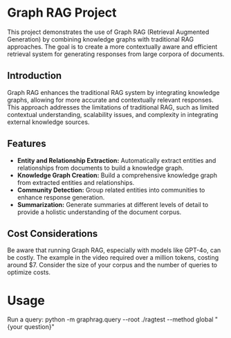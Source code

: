 # Graph RAG Project

This project demonstrates the use of Graph RAG (Retrieval Augmented Generation) by combining knowledge graphs with traditional RAG approaches. The goal is to create a more contextually aware and efficient retrieval system for generating responses from large corpora of documents.

## Introduction

Graph RAG enhances the traditional RAG system by integrating knowledge graphs, allowing for more accurate and contextually relevant responses. This approach addresses the limitations of traditional RAG, such as limited contextual understanding, scalability issues, and complexity in integrating external knowledge sources.

## Features

- **Entity and Relationship Extraction:** Automatically extract entities and relationships from documents to build a knowledge graph.
- **Knowledge Graph Creation:** Build a comprehensive knowledge graph from extracted entities and relationships.
- **Community Detection:** Group related entities into communities to enhance response generation.
- **Summarization:** Generate summaries at different levels of detail to provide a holistic understanding of the document corpus.

## Cost Considerations
Be aware that running Graph RAG, especially with models like GPT-4o, can be costly. The example in the video required over a million tokens, costing around $7. Consider the size of your corpus and the number of queries to optimize costs.

# Usage
Run a query:
python -m graphrag.query --root ./ragtest  --method global "{your question}"